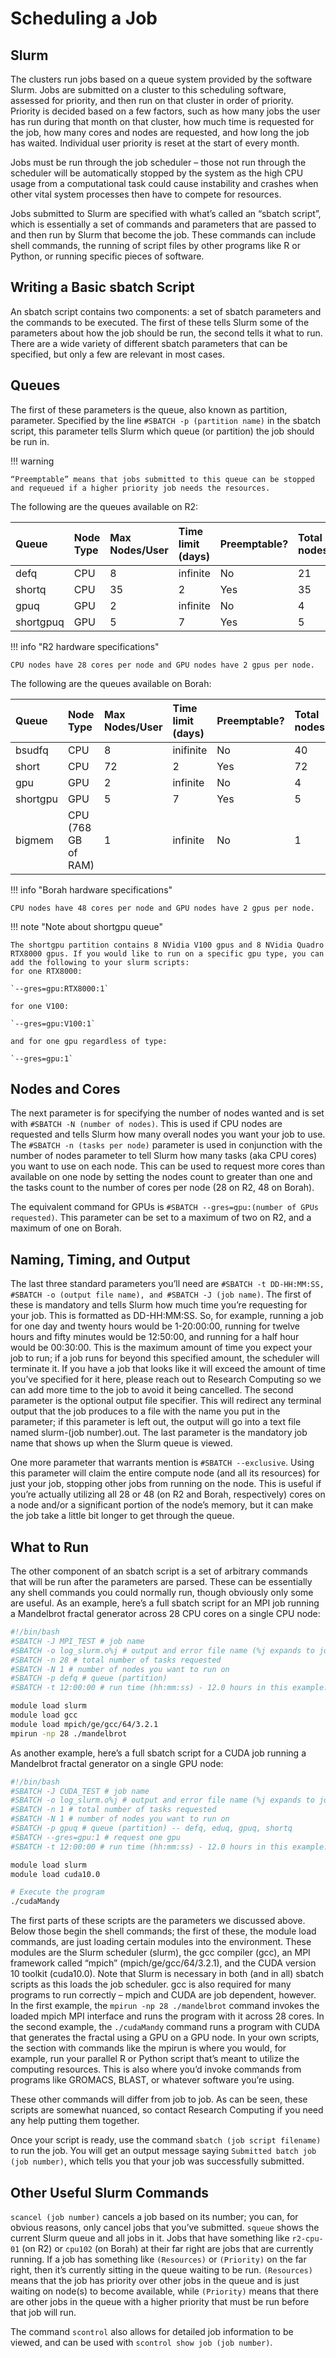 # Scheduling a Job

## Slurm

The clusters run jobs based on a queue system provided by the software Slurm. 
Jobs are submitted on a cluster to this scheduling software, assessed for priority, and then run on that cluster in order of priority. 
Priority is decided based on a few factors, such as how many jobs the user has run during that month on that cluster, how much time is requested for the job, how many cores and nodes are requested, and how long the job has waited. 
Individual user priority is reset at the start of every month.

Jobs must be run through the job scheduler – those not run through the scheduler will be automatically stopped by the system as the high CPU usage from a computational task could cause instability and crashes when other vital system processes then have to compete for resources.

Jobs submitted to Slurm are specified with what’s called an “sbatch script”, which is essentially a set of commands and parameters that are passed to and then run by Slurm that become the job. 
These commands can include shell commands, the running of script files by other programs like R or Python, or running specific pieces of software.

## Writing a Basic sbatch Script

An sbatch script contains two components: a set of sbatch parameters and the commands to be executed. 
The first of these tells Slurm some of the parameters about how the job should be run, the second tells it what to run. 
There are a wide variety of different sbatch parameters that can be specified, but only a few are relevant in most cases.

## Queues 

The first of these parameters is the queue, also known as partition, parameter. 
Specified by the line `#SBATCH -p (partition name)` in the sbatch script, this parameter tells Slurm which queue (or partition) the job should be run in. 

!!! warning

    “Preemptable” means that jobs submitted to this queue can be stopped and requeued if a higher priority job needs the resources. 

The following are the queues available on R2:

| Queue     | Node Type | Max Nodes/User | Time limit (days) | Preemptable? | Total nodes |
| :---      | :---      | :---           | :---              | :---         | :---        |
| defq      | CPU       | 8              | infinite          | No           | 21          | 
| shortq    | CPU       | 35             | 2                 | Yes          | 35          | 
| gpuq      | GPU       | 2              | infinite          | No           | 4           |
| shortgpuq | GPU       | 5              | 7                 | Yes          | 5           |

!!! info "R2 hardware specifications"

    CPU nodes have 28 cores per node and GPU nodes have 2 gpus per node.

The following are the queues available on Borah:

| Queue    | Node Type | Max Nodes/User | Time limit (days) | Preemptable? | Total nodes |
| :---     | :---      | :---           | :---              | :---         | :---        |
| bsudfq   | CPU       | 8              | inifinite         | No           | 40          |
| short    | CPU       | 72             | 2                 | Yes          | 72          |
| gpu      | GPU       | 2              | infinite          | No           | 4           |
| shortgpu | GPU       | 5              | 7                 | Yes          | 5           |
| bigmem   | CPU (768 GB of RAM)| 1     | infinite          | No           | 1           |

!!! info "Borah hardware specifications"

    CPU nodes have 48 cores per node and GPU nodes have 2 gpus per node.

!!! note "Note about shortgpu queue"

    The shortgpu partition contains 8 NVidia V100 gpus and 8 NVidia Quadro RTX8000 gpus. If you would like to run on a specific gpu type, you can add the following to your slurm scripts:
    for one RTX8000:

    `--gres=gpu:RTX8000:1`

    for one V100:

    `--gres=gpu:V100:1`

    and for one gpu regardless of type:

    `--gres=gpu:1`

## Nodes and Cores

The next parameter is for specifying the number of nodes wanted and is set with `#SBATCH -N (number of nodes)`. 
This is used if CPU nodes are requested and tells Slurm how many overall nodes you want your job to use. 
The `#SBATCH -n (tasks per node)` parameter is used in conjunction with the number of nodes parameter to tell Slurm how many tasks (aka CPU cores) you want to use on each node. 
This can be used to request more cores than available on one node by setting the nodes count to greater than one and the tasks count to the number of cores per node (28 on R2, 48 on Borah).

The equivalent command for GPUs is `#SBATCH --gres=gpu:(number of GPUs requested)`. 
This parameter can be set to a maximum of two on R2, and a maximum of one on Borah.

## Naming, Timing, and Output

The last three standard parameters you’ll need are `#SBATCH -t DD-HH:MM:SS, #SBATCH -o (output file name), and #SBATCH -J (job name)`. 
The first of these is mandatory and tells Slurm how much time you’re requesting for your job. 
This is formatted as DD-HH:MM:SS. 
So, for example, running a job for one day and twenty hours would be 1-20:00:00, running for twelve hours and fifty minutes would be 12:50:00, and running for a half hour would be 00:30:00. 
This is the maximum amount of time you expect your job to run; if a job runs for beyond this specified amount, the scheduler will terminate it. 
If you have a job that looks like it will exceed the amount of time you’ve specified for it here, please reach out to Research Computing so we can add more time to the job to avoid it being cancelled. 
The second parameter is the optional output file specifier. 
This will redirect any terminal output that the job produces to a file with the name you put in the parameter; if this parameter is left out, the output will go into a text file named slurm-(job number).out. 
The last parameter is the mandatory job name that shows up when the Slurm queue is viewed.

One more parameter that warrants mention is `#SBATCH --exclusive`. 
Using this parameter will claim the entire compute node (and all its resources) for just your job, stopping other jobs from running on the node. 
This is useful if you’re actually utilizing all 28 or 48 (on R2 and Borah, respectively) cores on a node and/or a significant portion of the node’s memory, but it can make the job take a little bit longer to get through the queue.

## What to Run

The other component of an sbatch script is a set of arbitrary commands that will be run after the parameters are parsed. 
These can be essentially any shell commands you could normally run, though obviously only some are useful. 
As an example, here’s a full sbatch script for an MPI job running a Mandelbrot fractal generator across 28 CPU cores on a single CPU node:


``` bash title="slurm_mandelbrot.sh"
#!/bin/bash
#SBATCH -J MPI_TEST # job name
#SBATCH -o log_slurm.o%j # output and error file name (%j expands to jobID)
#SBATCH -n 28 # total number of tasks requested
#SBATCH -N 1 # number of nodes you want to run on
#SBATCH -p defq # queue (partition)
#SBATCH -t 12:00:00 # run time (hh:mm:ss) - 12.0 hours in this example.

module load slurm
module load gcc
module load mpich/ge/gcc/64/3.2.1
mpirun -np 28 ./mandelbrot
```

As another example, here’s a full sbatch script for a CUDA job running a Mandelbrot fractal generator on a single GPU node:

``` bash title="slurm_cumandy.sh"
#!/bin/bash
#SBATCH -J CUDA_TEST # job name
#SBATCH -o log_slurm.o%j # output and error file name (%j expands to jobID)
#SBATCH -n 1 # total number of tasks requested
#SBATCH -N 1 # number of nodes you want to run on
#SBATCH -p gpuq # queue (partition) -- defq, eduq, gpuq, shortq
#SBATCH --gres=gpu:1 # request one gpu
#SBATCH -t 12:00:00 # run time (hh:mm:ss) - 12.0 hours in this example.

module load slurm
module load cuda10.0

# Execute the program
./cudaMandy
```

The first parts of these scripts are the parameters we discussed above. 
Below those begin the shell commands; the first of these, the module load commands, are just loading certain modules into the environment. 
These modules are the Slurm scheduler (slurm), the gcc compiler (gcc), an MPI framework called “mpich” (mpich/ge/gcc/64/3.2.1), and the CUDA version 10 toolkit (cuda10.0). 
Note that Slurm is necessary in both (and in all) sbatch scripts as this loads the job scheduler. 
gcc is also required for many programs to run correctly – mpich and CUDA are job dependent, however. 
In the first example, the `mpirun -np 28 ./mandelbrot` command invokes the loaded mpich MPI interface and runs the program with it across 28 cores. 
In the second example, the `./cudaMandy` command runs a program with CUDA that generates the fractal using a GPU on a GPU node. 
In your own scripts, the section with commands like the mpirun is where you would, for example, run your parallel R or Python script that’s meant to utilize the computing resources. 
This is also where you’d invoke commands from programs like GROMACS, BLAST, or whatever software you’re using.

These other commands will differ from job to job. 
As can be seen, these scripts are somewhat nuanced, so contact Research Computing if you need any help putting them together.

Once your script is ready, use the command `sbatch (job script filename)` to run the job. 
You will get an output message saying `Submitted batch job (job number)`, which tells you that your job was successfully submitted.

## Other Useful Slurm Commands

`scancel (job number)` cancels a job based on its number; you can, for obvious reasons, only cancel jobs that you’ve submitted. 
`squeue` shows the current Slurm queue and all jobs in it. 
Jobs that have something like `r2-cpu-01` (on R2) or `cpu102` (on Borah) at their far right are jobs that are currently running. 
If a job has something like `(Resources)` or `(Priority)` on the far right, then it’s currently sitting in the queue waiting to be run. 
`(Resources)` means that the job has priority over other jobs in the queue and is just waiting on node(s) to become available, while `(Priority)` means that there are other jobs in the queue with a higher priority that must be run before that job will run.

The command `scontrol` also allows for detailed job information to be viewed, and can be used with `scontrol show job (job number)`.
